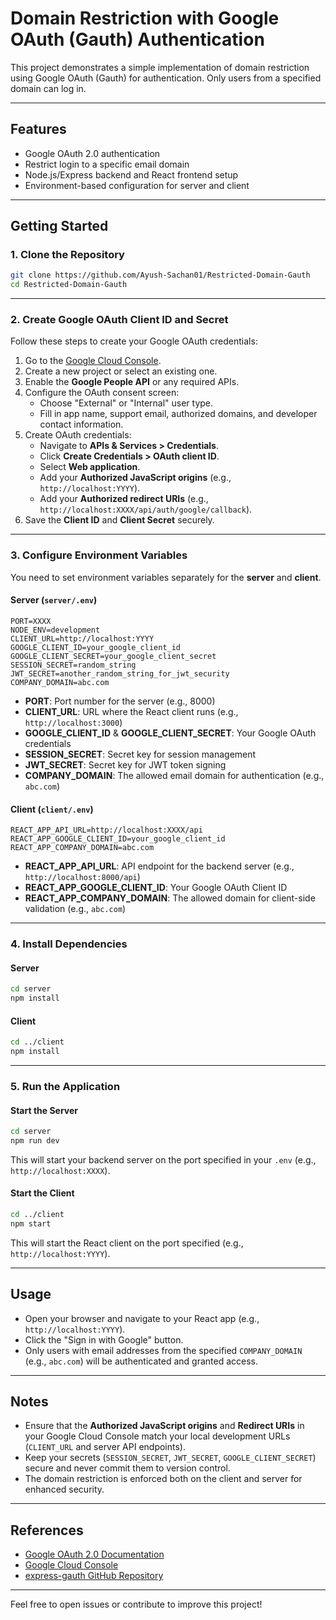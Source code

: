 # Domain Restriction with Google OAuth (Gauth) Authentication

This project demonstrates a simple implementation of domain restriction using Google OAuth (Gauth) for authentication. Only users from a specified domain can log in.

---

## Features

- Google OAuth 2.0 authentication
- Restrict login to a specific email domain
- Node.js/Express backend and React frontend setup
- Environment-based configuration for server and client

---

## Getting Started

### 1. Clone the Repository

```bash
git clone https://github.com/Ayush-Sachan01/Restricted-Domain-Gauth
cd Restricted-Domain-Gauth
```

---

### 2. Create Google OAuth Client ID and Secret

Follow these steps to create your Google OAuth credentials:

1. Go to the [Google Cloud Console](https://console.cloud.google.com/).
2. Create a new project or select an existing one.
3. Enable the **Google People API** or any required APIs.
4. Configure the OAuth consent screen:
   - Choose "External" or "Internal" user type.
   - Fill in app name, support email, authorized domains, and developer contact information.
5. Create OAuth credentials:
   - Navigate to **APIs & Services > Credentials**.
   - Click **Create Credentials > OAuth client ID**.
   - Select **Web application**.
   - Add your **Authorized JavaScript origins** (e.g., `http://localhost:YYYY`).
   - Add your **Authorized redirect URIs** (e.g., `http://localhost:XXXX/api/auth/google/callback`).
6. Save the **Client ID** and **Client Secret** securely.

---

### 3. Configure Environment Variables

You need to set environment variables separately for the **server** and **client**.

#### Server (`server/.env`)

```env
PORT=XXXX
NODE_ENV=development
CLIENT_URL=http://localhost:YYYY
GOOGLE_CLIENT_ID=your_google_client_id
GOOGLE_CLIENT_SECRET=your_google_client_secret
SESSION_SECRET=random_string
JWT_SECRET=another_random_string_for_jwt_security
COMPANY_DOMAIN=abc.com
```

- **PORT**: Port number for the server (e.g., 8000)
- **CLIENT_URL**: URL where the React client runs (e.g., `http://localhost:3000`)
- **GOOGLE_CLIENT_ID** & **GOOGLE_CLIENT_SECRET**: Your Google OAuth credentials
- **SESSION_SECRET**: Secret key for session management
- **JWT_SECRET**: Secret key for JWT token signing
- **COMPANY_DOMAIN**: The allowed email domain for authentication (e.g., `abc.com`)

#### Client (`client/.env`)

```env
REACT_APP_API_URL=http://localhost:XXXX/api
REACT_APP_GOOGLE_CLIENT_ID=your_google_client_id
REACT_APP_COMPANY_DOMAIN=abc.com
```

- **REACT_APP_API_URL**: API endpoint for the backend server (e.g., `http://localhost:8000/api`)
- **REACT_APP_GOOGLE_CLIENT_ID**: Your Google OAuth Client ID
- **REACT_APP_COMPANY_DOMAIN**: The allowed domain for client-side validation (e.g., `abc.com`)

---

### 4. Install Dependencies

#### Server

```bash
cd server
npm install
```

#### Client

```bash
cd ../client
npm install
```

---

### 5. Run the Application

#### Start the Server

```bash
cd server
npm run dev
```

This will start your backend server on the port specified in your `.env` (e.g., `http://localhost:XXXX`).

#### Start the Client

```bash
cd ../client
npm start
```

This will start the React client on the port specified (e.g., `http://localhost:YYYY`).

---

## Usage

- Open your browser and navigate to your React app (e.g., `http://localhost:YYYY`).
- Click the "Sign in with Google" button.
- Only users with email addresses from the specified `COMPANY_DOMAIN` (e.g., `abc.com`) will be authenticated and granted access.

---

## Notes

- Ensure that the **Authorized JavaScript origins** and **Redirect URIs** in your Google Cloud Console match your local development URLs (`CLIENT_URL` and server API endpoints).
- Keep your secrets (`SESSION_SECRET`, `JWT_SECRET`, `GOOGLE_CLIENT_SECRET`) secure and never commit them to version control.
- The domain restriction is enforced both on the client and server for enhanced security.

---

## References

- [Google OAuth 2.0 Documentation](https://developers.google.com/identity/protocols/oauth2)
- [Google Cloud Console](https://console.cloud.google.com/)
- [express-gauth GitHub Repository](https://github.com/your-repo-link)

---

Feel free to open issues or contribute to improve this project!
